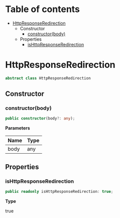 # Table of contents

* [HttpResponseRedirection][ClassDeclaration-8]
    * Constructor
        * [constructor(body)][Constructor-2]
    * Properties
        * [isHttpResponseRedirection][PropertyDeclaration-20]

# HttpResponseRedirection

```typescript
abstract class HttpResponseRedirection
```
## Constructor

### constructor(body)

```typescript
public constructor(body?: any);
```

**Parameters**

| Name | Type |
| ---- | ---- |
| body | any  |

## Properties

### isHttpResponseRedirection

```typescript
public readonly isHttpResponseRedirection: true;
```

**Type**

true

[ClassDeclaration-8]: httpresponseredirection.md#httpresponseredirection
[Constructor-2]: httpresponseredirection.md#constructorbody
[PropertyDeclaration-20]: httpresponseredirection.md#ishttpresponseredirection